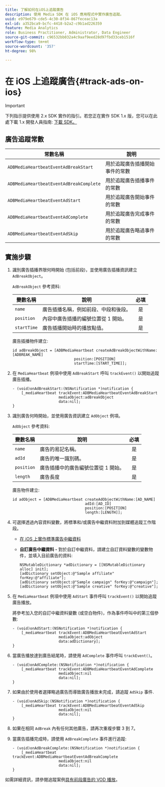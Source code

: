 ```yaml
---
title: 了解如何在iOS上追蹤廣告
description: 使用 Media SDK 在 iOS 應用程式中實作廣告追蹤。
uuid: e979e679-cde5-4c30-8f34-867feceac13a
exl-id: a352bca9-bcfc-4418-b2a2-c9b1ad226359
feature: Media Analytics
role: Business Practitioner, Administrator, Data Engineer
source-git-commit: c96532bb032a4c9aaf9eed28d97fbd33ceb1516f
workflow-type: tm+mt
source-wordcount: '357'
ht-degree: 98%

---
```


# 在 iOS 上追蹤廣告{#track-ads-on-ios}

>[!IMPORTANT]
>
>下列指示提供使用 2.x SDK 實作的指引。若您正在實作 SDK 1.x 版，您可以在此處下載 1.x 開發人員指南: [下載 SDK。](/help/sdk-implement/download-sdks.md)

## 廣告追蹤常數

| 常數名稱 | 說明 |
|---|---|
| `ADBMediaHeartbeatEventAdBreakStart` | 用於追蹤廣告插播開始事件的常數 |
| `ADBMediaHeartbeatEventAdBreakComplete` | 用於追蹤廣告插播事件的常數 |
| `ADBMediaHeartbeatEventAdStart` | 用於追蹤廣告開始事件的常數 |
| `ADBMediaHeartbeatEventAdComplete` | 用於追蹤廣告完成事件的常數 |
| `ADBMediaHeartbeatEventAdSkip` | 用於追蹤廣告略過事件的常數 |

## 實施步驟

1. 識別廣告插播界限何時開始 (包括前段)，並使用廣告插播資訊建立 `AdBreakObject`。

   `AdBreakObject` 參考資料:

   | 變數名稱 | 說明 | 必填 |
   | --- | --- | :---: |
   | `name` | 廣告插播名稱，例如前段、中段和後段。 | 是 |
   | `position` | 內容中廣告插播的編號位置從 1 開始。 | 是 |
   | `startTime` | 廣告插播開始時的播放點值。 | 是 |

   廣告插播物件建立:

   ```
   id adBreakObject = [ADBMediaHeartbeat createAdBreakObjectWithName:[ADBREAK_NAME] 
                               position:[POSITION]  
                               startTime:[START_TIME]];
   ```

1. 在 `MediaHeartbeat` 例項中使用 `AdBreakStart` 呼叫 `trackEvent()` 以開始追蹤廣告插播。

   ```
   - (void)onAdBreakStart:(NSNotification *)notification { 
       [_mediaHeartbeat trackEvent:ADBMediaHeartbeatEventAdBreakStart  
                        mediaObject:adBreakObject  
                        data:nil]; 
   }
   ```

1. 識別廣告何時開始，並使用廣告資訊建立 `AdObject` 例項。

   `AdObject` 參考資料:

   | 變數名稱 | 說明 | 必填 |
   | --- | --- | :---: |
   | `name` | 廣告的易記名稱。 | 是 |
   | `adId` | 廣告的唯一識別碼。 | 是 |
   | `position` | 廣告插播中的廣告編號位置從 1 開始。 | 是 |
   | `length` | 廣告長度 | 是 |

   廣告物件建立:

   ```
   id adObject = [ADBMediaHeartbeat createAdObjectWithName:[AD_NAME] 
                                    adId:[AD_ID] 
                                    position:[POSITION] 
                                    length:[LENGTH]];
   ```

1. 可選擇透過內容資料變數，將標準和/或廣告中繼資料附加到媒體追蹤工作階段。

   * [在 iOS 上實作標準廣告中繼資料](/help/sdk-implement/track-ads/impl-std-ad-metadata/impl-std-ad-metadata-ios.md)
   * **自訂廣告中繼資料 -** 對於自訂中繼資料，請建立自訂資料變數的變數物件，並填入目前廣告的資料:

      ```
      NSMutableDictionary *adDictionary = [[NSMutableDictionary alloc] init]; 
      [adDictionary setObject:@"Sample affiliate" forKey:@"affiliate"]; 
      [adDictionary setObject:@"Sample campaign" forKey:@"campaign"]; 
      [adDictionary setObject:@"Sample creative" forKey:@"creative"];
      ```

1. 在 `MediaHeartbeat` 例項中使用 `AdStart` 事件呼叫 `trackEvent()` 以開始追蹤廣告播放。

   將參考加入您的自訂中繼資料變數 (或空白物件)，作為事件呼叫中的第三個參數:

   ```
   - (void)onAdStart:(NSNotification *)notification { 
       [_mediaHeartbeat trackEvent:ADBMediaHeartbeatEventAdStart  
                        mediaObject:adObject  
                        data:adDictionary]; 
   }
   ```

1. 當廣告播放達到廣告結尾時，請使用 `AdComplete` 事件呼叫 `trackEvent()`。

   ```
   - (void)onAdComplete:(NSNotification *)notification { 
       [_mediaHeartbeat trackEvent:ADBMediaHeartbeatEventAdComplete  
                        mediaObject:nil  
                        data:nil]; 
   }
   ```

1. 如果由於使用者選擇略過廣告而導致廣告播放未完成，請追蹤 `AdSkip` 事件.

   ```
   - (void)onAdSkip:(NSNotification *)notification { 
       [_mediaHeartbeat trackEvent:ADBMediaHeartbeatEventAdSkip  
                        mediaObject:nil  
                        data:nil]; 
   }
   ```

1. 如果在相同 `AdBreak` 內有任何其他廣告，請再次重複步驟 3 到 7。
1. 當廣告插播完成時，請使用 `AdBreakComplete` 事件進行追蹤:

   ```
   - (void)onAdBreakComplete:(NSNotification *)notification { 
       [_mediaHeartbeat trackEvent:ADBMediaHeartbeatEventAdBreakComplete  
                        mediaObject:nil  
                        data:nil]; 
   }
   ```

如需詳細資訊，請參閱追蹤案例[具有前段廣告的 VOD 播放](/help/sdk-implement/tracking-scenarios/vod-preroll-ads.md)。
